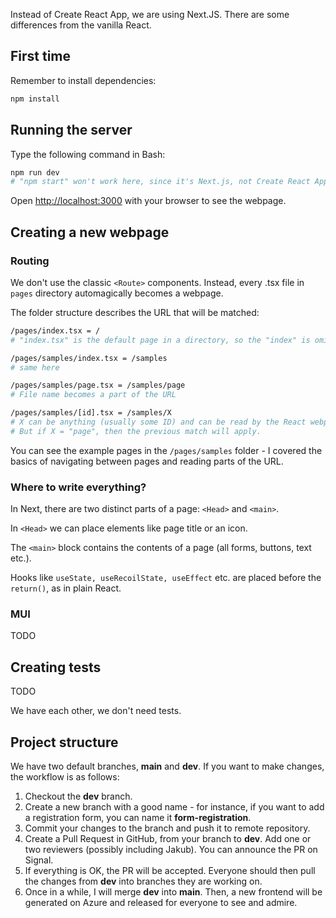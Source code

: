 Instead of Create React App, we are using Next.JS. There are some differences from the vanilla React.

## First time

Remember to install dependencies:

```bash
npm install
```

## Running the server

Type the following command in Bash:

```bash
npm run dev
# "npm start" won't work here, since it's Next.js, not Create React App.
```

Open [http://localhost:3000](http://localhost:3000) with your browser to see the webpage.

## Creating a new webpage

### Routing

We don't use the classic `<Route>` components. Instead, every .tsx file in `pages` directory automagically becomes a webpage.

The folder structure describes the URL that will be matched:

```bash
/pages/index.tsx = /
# "index.tsx" is the default page in a directory, so the "index" is omitted in the URL.

/pages/samples/index.tsx = /samples
# same here

/pages/samples/page.tsx = /samples/page
# File name becomes a part of the URL

/pages/samples/[id].tsx = /samples/X
# X can be anything (usually some ID) and can be read by the React webpage!
# But if X = "page", then the previous match will apply.
```

You can see the example pages in the `/pages/samples` folder - I covered the basics of navigating between pages and reading parts of the URL.

### Where to write everything?

In Next, there are two distinct parts of a page: `<Head>` and `<main>`.

In `<Head>` we can place elements like page title or an icon.

The `<main>` block contains the contents of a page (all forms, buttons, text etc.).

Hooks like `useState, useRecoilState, useEffect` etc. are placed before the `return()`, as in plain React.

### MUI

TODO

## Creating tests

TODO

We have each other, we don't need tests.

## Project structure

We have two default branches, **main** and **dev**. If you want to make changes, the workflow is as follows:

1. Checkout the **dev** branch.
2. Create a new branch with a good name - for instance, if you want to add a registration form, you can name it **form-registration**.
3. Commit your changes to the branch and push it to remote repository.
4. Create a Pull Request in GitHub, from your branch to **dev**. Add one or two reviewers (possibly including Jakub). You can announce the PR on Signal.
5. If everything is OK, the PR will be accepted. Everyone should then pull the changes from **dev** into branches they are working on.
6. Once in a while, I will merge **dev** into **main**. Then, a new frontend will be generated on Azure and released for everyone to see and admire.